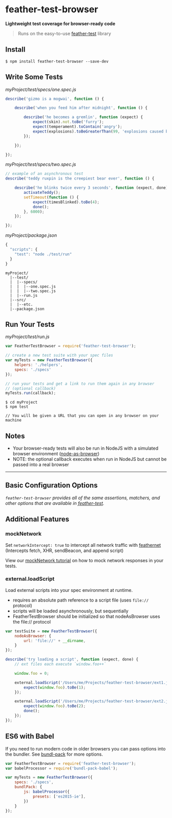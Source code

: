 # feather-test-browser

**Lightweight test coverage for browser-ready code**

> Runs on the easy-to-use [feather-test](https://github.com/seebigs/feather-test) library

## Install
```
$ npm install feather-test-browser --save-dev
```

## Write Some Tests

*myProject/test/specs/one.spec.js*
```js
describe('gizmo is a mogwai', function () {

    describe('when you feed him after midnight', function () {

        describe('he becomes a gremlin', function (expect) {
            expect(skin).not.toBe('furry');
            expect(temperament).toContain('angry');
            expect(explosions).toBeGreaterThan(99, 'explosions caused by gremlins');
        });

    });

});
```

*myProject/test/specs/two.spec.js*
```js
// example of an asynchronous test
describe('teddy ruxpin is the creepiest bear ever', function () {

    describe('he blinks twice every 3 seconds', function (expect, done) {
        activateTeddy();
        setTimeout(function () {
            expect(timesBlinked).toBe(4);
            done();
        }, 6000);
    });

});
```

*myProject/package.json*
```js
{
  "scripts": {
    "test": "node ./test/run"    
  }
}
```

```
myProject/
  |--test/
  |  |--specs/
  |  |  |--one.spec.js
  |  |  |--two.spec.js
  |  |--run.js
  |--src/
  |  |--etc.
  |--package.json
```

## Run Your Tests
*myProject/test/run.js*
```js
var FeatherTestBrowser = require('feather-test-browser');

// create a new test suite with your spec files
var myTests = new FeatherTestBrowser({
    helpers: './helpers',
    specs: './specs'
});

// run your tests and get a link to run them again in any browser
// (optional callback)
myTests.run(callback);
```

```
$ cd myProject
$ npm test

// You will be given a URL that you can open in any browser on your machine
```

## Notes

- Your browser-ready tests will also be run in NodeJS with a simulated browser environment ([node-as-browser](https://github.com/seebigs/node-as-browser))
- NOTE: the optional callback executes when run in NodeJS but cannot be passed into a real browser

---

## Basic Configuration Options
*`feather-test-browser` provides all of the same assertions, matchers, and other options that are available in [feather-test](https://github.com/seebigs/feather-test#configuration-options).*


## Additional Features

### mockNetwork
Set `networkIntercept: true` to intercept all network traffic with [feathernet](https://github.com/seebigs/feathernet) (Intercepts fetch, XHR, sendBeacon, and append script)

View our [mockNetwork tutorial](https://github.com/seebigs/feathernet/wiki) on how to mock network responses in your tests.

### external.loadScript
Load external scripts into your spec environment at runtime.
- requires an absolute path reference to a script file (uses `file://` protocol)
- scripts will be loaded asynchronously, but sequentially
- FeatherTestBrowser should be initialized so that nodeAsBrowser uses the file:// protocol
```js
var testSuite = new FeatherTestBrowser({
    nodeAsBrowser: {
        url: 'file://' + __dirname,
    }
});
```
```js
describe('try loading a script', function (expect, done) {
    // ext files each execute `window.foo++`

    window.foo = 0;

    external.loadScript('/Users/me/Projects/feather-test-browser/ext1.js', function () {
        expect(window.foo).toBe(1);
    });

    external.loadScript('/Users/me/Projects/feather-test-browser/ext2.js', function () {
        expect(window.foo).toBe(2);
        done();
    });
});
```

## ES6 with Babel
If you need to run modern code in older browsers you can pass options into the bundler. See [bundl-pack](https://github.com/seebigs/bundl-pack) for more options.
```js
var FeatherTestBrowser = require('feather-test-browser');
var babelProcessor = require('bundl-pack-babel');

var myTests = new FeatherTestBrowser({
    specs: './specs',
    bundlPack: {
        js: babelProcessor({
            presets: ['es2015-ie'],
        })
    }
});
```
